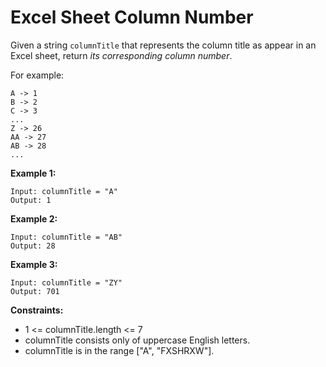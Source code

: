 # Excel Sheet Column Number
Given a string `columnTitle` that represents the column title as appear in an Excel sheet, return *its corresponding column number*.

For example:
```
A -> 1
B -> 2
C -> 3
...
Z -> 26
AA -> 27
AB -> 28 
...
```
 
 
 

**Example 1:**
```
Input: columnTitle = "A"
Output: 1
```
**Example 2:**
```
Input: columnTitle = "AB"
Output: 28
```
**Example 3:**
```
Input: columnTitle = "ZY"
Output: 701
```
 

**Constraints:**

- 1 <= columnTitle.length <= 7
- columnTitle consists only of uppercase English letters.
- columnTitle is in the range ["A", "FXSHRXW"].

